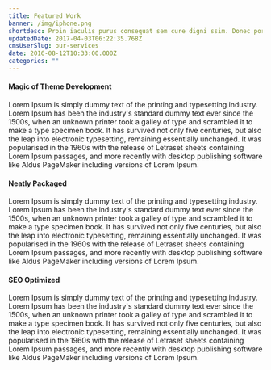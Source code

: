 ```yaml
---
title: Featured Work
banner: /img/iphone.png
shortdesc: Proin iaculis purus consequat sem cure digni ssim. Donec porttitora entum suscipit aenean rhoncus posuere odio in tincidunt. Proin iaculis purus consequat sem cure digni ssim. Donec porttitora entum suscipit.
updatedDate: 2017-04-03T06:22:35.768Z
cmsUserSlug: our-services
date: 2016-08-12T10:33:00.000Z
categories: ""
---
```


#### Magic of Theme Development
Lorem Ipsum is simply dummy text of the printing and typesetting industry. Lorem Ipsum has been the industry's standard dummy text ever since the 1500s, when an unknown printer took a galley of type and scrambled it to make a type specimen book. It has survived not only five centuries, but also the leap into electronic typesetting, remaining essentially unchanged. It was popularised in the 1960s with the release of Letraset sheets containing Lorem Ipsum passages, and more recently with desktop publishing software like Aldus PageMaker including versions of Lorem Ipsum.
#### Neatly Packaged
Lorem Ipsum is simply dummy text of the printing and typesetting industry. Lorem Ipsum has been the industry's standard dummy text ever since the 1500s, when an unknown printer took a galley of type and scrambled it to make a type specimen book. It has survived not only five centuries, but also the leap into electronic typesetting, remaining essentially unchanged. It was popularised in the 1960s with the release of Letraset sheets containing Lorem Ipsum passages, and more recently with desktop publishing software like Aldus PageMaker including versions of Lorem Ipsum.
#### SEO Optimized
Lorem Ipsum is simply dummy text of the printing and typesetting industry. Lorem Ipsum has been the industry's standard dummy text ever since the 1500s, when an unknown printer took a galley of type and scrambled it to make a type specimen book. It has survived not only five centuries, but also the leap into electronic typesetting, remaining essentially unchanged. It was popularised in the 1960s with the release of Letraset sheets containing Lorem Ipsum passages, and more recently with desktop publishing software like Aldus PageMaker including versions of Lorem Ipsum.

